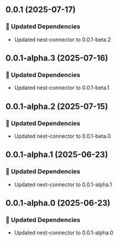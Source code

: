 ## 0.0.1 (2025-07-17)

### 🧱 Updated Dependencies

- Updated nest-connector to 0.0.1-beta.2

## 0.0.1-alpha.3 (2025-07-16)

### 🧱 Updated Dependencies

- Updated nest-connector to 0.0.1-beta.1

## 0.0.1-alpha.2 (2025-07-15)

### 🧱 Updated Dependencies

- Updated nest-connector to 0.0.1-beta.0

## 0.0.1-alpha.1 (2025-06-23)

### 🧱 Updated Dependencies

- Updated nest-connector to 0.0.1-alpha.1

## 0.0.1-alpha.0 (2025-06-23)

### 🧱 Updated Dependencies

- Updated nest-connector to 0.0.1-alpha.0
